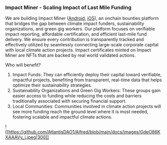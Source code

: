 ### Impact Miner - Scaling Impact of Last Mile Funding 
We are building Impact Miner ([Android](https://play.google.com/store/apps/details?id=com.company.atlantis&hl=en_IN&pli=1), [iOS](https://apps.apple.com/in/app/impact-miner/id6448894610)), an onchain bounties platform that bridges the gap between climate impact funders, sustainability organizations, and green gig workers. Our platform focuses on verifiable impact reporting, affordable certification, and efficient last-mile fund delivery. We ensure every contribution is transparently tracked and effectively utilized by seamlessly connecting large-scale corporate capital with local climate action projects. Impact certificates minted on Impact Miner are NFTs that are backed by real world validated actions.

Who will benefit?
1. Impact Funds: They can efficiently deploy their capital toward verifiable, impactful projects, benefiting from transparent, real-time data that helps optimize their sustainability strategies.
2. Sustainability Organizations and Green Gig Workers: These groups gain easier access to funding while reducing the costs and barriers traditionally associated with securing financial support.
3. Local Communities: Communities involved in climate action projects will see more funding reach the ground level where it is most needed, fostering scalable and impactful climate actions.

![[https://github.com/AtlantisDAO1/Alfred/blob/main/docs/images/GdeO86KXAAAVy_j.jpeg|300]]
